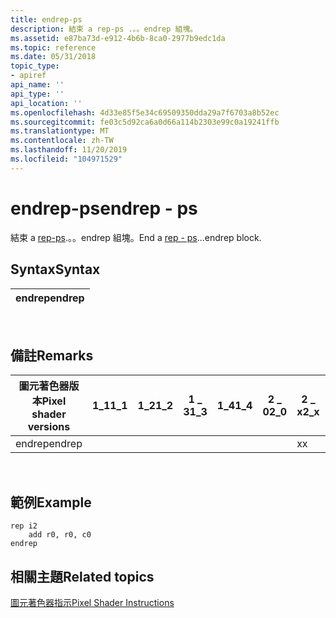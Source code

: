 ```yaml
---
title: endrep-ps
description: 結束 a rep-ps .。。endrep 組塊。
ms.assetid: e87ba73d-e912-4b6b-8ca0-2977b9edc1da
ms.topic: reference
ms.date: 05/31/2018
topic_type:
- apiref
api_name: ''
api_type: ''
api_location: ''
ms.openlocfilehash: 4d33e85f5e34c69509350dda29a7f6703a8b52ec
ms.sourcegitcommit: fe03c5d92ca6a0d66a114b2303e99c0a19241ffb
ms.translationtype: MT
ms.contentlocale: zh-TW
ms.lasthandoff: 11/20/2019
ms.locfileid: "104971529"
---
```

# <a name="endrep---ps"></a><span data-ttu-id="1b7b0-103">endrep-ps</span><span class="sxs-lookup"><span data-stu-id="1b7b0-103">endrep - ps</span></span>

<span data-ttu-id="1b7b0-104">結束 a [rep-ps](rep---ps.md).。。endrep 組塊。</span><span class="sxs-lookup"><span data-stu-id="1b7b0-104">End a [rep - ps](rep---ps.md)...endrep block.</span></span>

## <a name="syntax"></a><span data-ttu-id="1b7b0-105">Syntax</span><span class="sxs-lookup"><span data-stu-id="1b7b0-105">Syntax</span></span>



| <span data-ttu-id="1b7b0-106">endrep</span><span class="sxs-lookup"><span data-stu-id="1b7b0-106">endrep</span></span> |
|--------|



 

## <a name="remarks"></a><span data-ttu-id="1b7b0-107">備註</span><span class="sxs-lookup"><span data-stu-id="1b7b0-107">Remarks</span></span>



| <span data-ttu-id="1b7b0-108">圖元著色器版本</span><span class="sxs-lookup"><span data-stu-id="1b7b0-108">Pixel shader versions</span></span> | <span data-ttu-id="1b7b0-109">1\_1</span><span class="sxs-lookup"><span data-stu-id="1b7b0-109">1\_1</span></span> | <span data-ttu-id="1b7b0-110">1\_2</span><span class="sxs-lookup"><span data-stu-id="1b7b0-110">1\_2</span></span> | <span data-ttu-id="1b7b0-111">1 \_ 3</span><span class="sxs-lookup"><span data-stu-id="1b7b0-111">1\_3</span></span> | <span data-ttu-id="1b7b0-112">1\_4</span><span class="sxs-lookup"><span data-stu-id="1b7b0-112">1\_4</span></span> | <span data-ttu-id="1b7b0-113">2 \_ 0</span><span class="sxs-lookup"><span data-stu-id="1b7b0-113">2\_0</span></span> | <span data-ttu-id="1b7b0-114">2 \_ x</span><span class="sxs-lookup"><span data-stu-id="1b7b0-114">2\_x</span></span> | <span data-ttu-id="1b7b0-115">2個 \_ sw</span><span class="sxs-lookup"><span data-stu-id="1b7b0-115">2\_sw</span></span> | <span data-ttu-id="1b7b0-116">3 \_ 0</span><span class="sxs-lookup"><span data-stu-id="1b7b0-116">3\_0</span></span> | <span data-ttu-id="1b7b0-117">3個 \_ sw</span><span class="sxs-lookup"><span data-stu-id="1b7b0-117">3\_sw</span></span> |
|-----------------------|------|------|------|------|------|------|-------|------|-------|
| <span data-ttu-id="1b7b0-118">endrep</span><span class="sxs-lookup"><span data-stu-id="1b7b0-118">endrep</span></span>                |      |      |      |      |      | <span data-ttu-id="1b7b0-119">x</span><span class="sxs-lookup"><span data-stu-id="1b7b0-119">x</span></span>    | <span data-ttu-id="1b7b0-120">x</span><span class="sxs-lookup"><span data-stu-id="1b7b0-120">x</span></span>     | <span data-ttu-id="1b7b0-121">x</span><span class="sxs-lookup"><span data-stu-id="1b7b0-121">x</span></span>    | <span data-ttu-id="1b7b0-122">x</span><span class="sxs-lookup"><span data-stu-id="1b7b0-122">x</span></span>     |



 

## <a name="example"></a><span data-ttu-id="1b7b0-123">範例</span><span class="sxs-lookup"><span data-stu-id="1b7b0-123">Example</span></span>


```
rep i2
    add r0, r0, c0
endrep  
```



## <a name="related-topics"></a><span data-ttu-id="1b7b0-124">相關主題</span><span class="sxs-lookup"><span data-stu-id="1b7b0-124">Related topics</span></span>

<dl> <dt>

[<span data-ttu-id="1b7b0-125">圖元著色器指示</span><span class="sxs-lookup"><span data-stu-id="1b7b0-125">Pixel Shader Instructions</span></span>](dx9-graphics-reference-asm-ps-instructions.md)
</dt> </dl>

 

 




